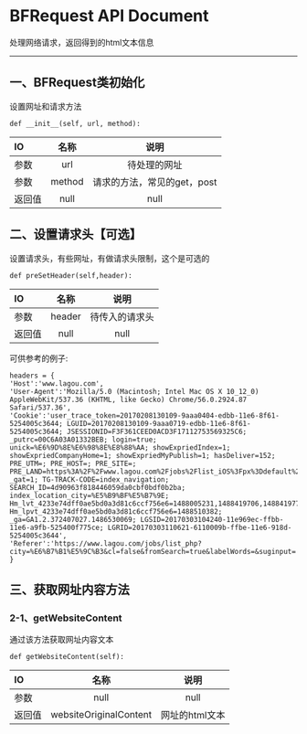 # BFRequest API Document
处理网络请求，返回得到的html文本信息

---

## 一、BFRequest类初始化
设置网址和请求方法
```
def __init__(self, url, method):
```

|IO|名称|说明|
| :--- | :----: | :----: |
|参数| url |待处理的网址|
|参数| method |请求的方法，常见的get，post|
|返回值| null |null|


## 二、设置请求头【可选】
设置请求头，有些网址，有做请求头限制，这个是可选的
```
def preSetHeader(self,header):
```

|IO|名称|说明|
| :--- | :----: | :----: |
|参数| header |待传入的请求头|
|返回值| null |null|

可供参考的例子:
```
headers = {
'Host':'www.lagou.com',
'User-Agent':'Mozilla/5.0 (Macintosh; Intel Mac OS X 10_12_0) AppleWebKit/537.36 (KHTML, like Gecko) Chrome/56.0.2924.87 Safari/537.36',
'Cookie':'user_trace_token=20170208130109-9aaa0404-edbb-11e6-8f61-5254005c3644; LGUID=20170208130109-9aaa0719-edbb-11e6-8f61-5254005c3644; JSESSIONID=F3F361CEED0ACD3F17112753569325C6; _putrc=00C6A03A01332BEB; login=true; unick=%E6%9D%8E%E6%98%8E%E8%88%AA; showExpriedIndex=1; showExpriedCompanyHome=1; showExpriedMyPublish=1; hasDeliver=152; PRE_UTM=; PRE_HOST=; PRE_SITE=; PRE_LAND=https%3A%2F%2Fwww.lagou.com%2Fjobs%2Flist_iOS%3Fpx%3Ddefault%26city%3D%25E6%25B7%25B1%25E5%259C%25B3; _gat=1; TG-TRACK-CODE=index_navigation; SEARCH_ID=4d90963f818446059da0cbf0bdf0b2ba; index_location_city=%E5%B9%BF%E5%B7%9E; Hm_lvt_4233e74dff0ae5bd0a3d81c6ccf756e6=1488005231,1488419706,1488419773,1488504600; Hm_lpvt_4233e74dff0ae5bd0a3d81c6ccf756e6=1488510382; _ga=GA1.2.372407027.1486530069; LGSID=20170303104240-11e969ec-ffbb-11e6-a9fb-525400f775ce; LGRID=20170303110621-6110009b-ffbe-11e6-918d-5254005c3644',
'Referer':'https://www.lagou.com/jobs/list_php?city=%E6%B7%B1%E5%9C%B3&cl=false&fromSearch=true&labelWords=&suginput='
}
```

## 三、获取网址内容方法
### 2-1、getWebsiteContent
通过该方法获取网址内容文本
```
def getWebsiteContent(self):
```

|IO|名称|说明|
| :--- | :----: | :----: |
|参数| null |null|
|返回值| websiteOriginalContent |网址的html文本|


